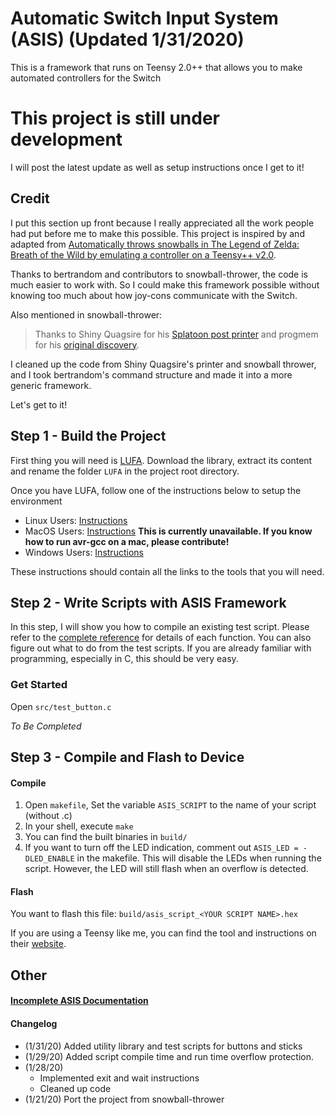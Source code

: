 # Automatic Switch Input System (ASIS) (Updated 1/31/2020)

This is a framework that runs on Teensy 2.0++ that allows you to make automated controllers for the Switch

# This project is still under development

I will post the latest update as well as setup instructions once I get to it!

## Credit 
I put this section up front because I really appreciated all the work people had put before me to make this possible. This project is inspired by and adapted from [Automatically throws snowballs in The Legend of Zelda: Breath of the Wild by emulating a controller on a Teensy++ v2.0](https://github.com/bertrandom/snowball-thrower). 

Thanks to bertrandom and contributors to snowball-thrower, the code is much easier to work with. So I could make this framework possible without knowing too much about how joy-cons communicate with the Switch.

Also mentioned in snowball-thrower: 
>Thanks to Shiny Quagsire for his [Splatoon post printer](https://github.com/shinyquagsire23/Switch-Fightstick) and progmem for his [original discovery](https://github.com/progmem/Switch-Fightstick).

I cleaned up the code from Shiny Quagsire's printer and snowball thrower, and I took bertrandom's command structure and made it into a more generic framework.

Let's get to it!

## Step 1 - Build the Project
First thing you will need is [LUFA](http://www.lufa-lib.org). Download the library, extract its content and rename the folder `LUFA` in the project root directory. 

Once you have LUFA, follow one of the instructions below to setup the environment
 - Linux Users: [Instructions](doc/Step1-Setup-Linux.md)
 - MacOS Users: [Instructions](doc/Step1-Setup-MacOS.md) **This is currently unavailable. If you know how to run avr-gcc on a mac, please contribute!**
 - Windows Users: [Instructions](doc/Step1-Setup-Windows.md)
 
These instructions should contain all the links to the tools that you will need.

## Step 2 - Write Scripts with ASIS Framework
In this step, I will show you how to compile an existing test script. Please refer to the [complete reference](/doc/ASIS-Complete-Documentation.md) for details of each function. You can also figure out what to do from the test scripts. If you are already familiar with programming, especially in C, this should be very easy.

### Get Started
Open `src/test_button.c`

*To Be Completed*

## Step 3 - Compile and Flash to Device

#### Compile 
1. Open `makefile`, Set the variable `ASIS_SCRIPT` to the name of your script (without .c)
2. In your shell, execute `make`
3. You can find the built binaries in `build/`
4. If you want to turn off the LED indication, comment out `ASIS_LED = -DLED_ENABLE` in the makefile. This will disable the LEDs when running the script. However, the LED will still flash when an overflow is detected.

#### Flash

You want to flash this file: `build/asis_script_<YOUR SCRIPT NAME>.hex`

If you are using a Teensy like me, you can find the tool and instructions on their [website](https://www.pjrc.com/teensy/loader.html). 

## Other

#### [Incomplete ASIS Documentation](/doc/ASIS-Complete-Documentation.md)

#### Changelog

 - (1/31/20) Added utility library and test scripts for buttons and sticks
 - (1/29/20) Added script compile time and run time overflow protection.
 - (1/28/20) 
   - Implemented exit and wait instructions
   - Cleaned up code
 - (1/21/20) Port the project from snowball-thrower


